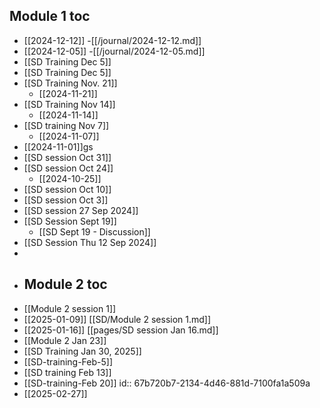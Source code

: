 ## Module 1 toc
- [[2024-12-12]] -[[/journal/2024-12-12.md]]
- [[2024-12-05]] -[[/journal/2024-12-05.md]]
- [[SD Training Dec 5]]
- [[SD Training Dec 5]]
- [[SD Training Nov. 21]]
	- [[2024-11-21]]
- [[SD Training Nov 14]]
	- [[2024-11-14]]
- [[SD training Nov 7]]
	- [[2024-11-07]]
- [[2024-11-01]]gs
- [[SD session Oct 31]]
- [[SD session Oct 24]]
	- [[2024-10-25]]
- [[SD session Oct 10]]
- [[SD session Oct 3]]
- [[SD session  27 Sep 2024]]
- [[SD Session Sept 19]]
	- [[SD Sept 19 - Discussion]]
- [[SD Session Thu 12 Sep 2024]]
-
- ## Module 2 toc
- [[Module 2 session 1]]
- [[2025-01-09]] [[SD/Module 2 session 1.md]]
- [[2025-01-16]] [[pages/SD session Jan 16.md]]
- [[Module 2 Jan 23]]
- [[SD Training Jan 30, 2025]]
- [[SD-training-Feb-5]]
- [[SD training Feb 13]]
- [[SD-training-Feb 20]]
  id:: 67b720b7-2134-4d46-881d-7100fa1a509a
- [[2025-02-27]]